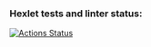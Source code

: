 ### Hexlet tests and linter status:
[![Actions Status](https://github.com/usernaimandrey/frontend-project-lvl4/workflows/hexlet-check/badge.svg)](https://github.com/usernaimandrey/frontend-project-lvl4/actions)